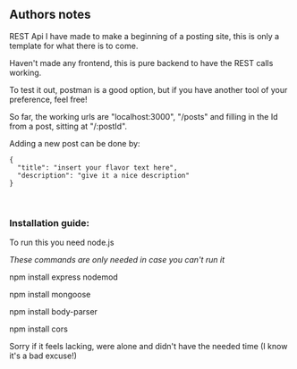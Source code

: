 ## Authors notes
REST Api I have made to make a beginning of a posting site, this is only a template for what there is to come.

Haven't made any frontend, this is pure backend to have the REST calls working.

To test it out, postman is a good option, but if you have another tool of your preference, feel free!

So far, the working urls are "localhost:3000", "/posts" and filling in the Id from a post, sitting at "/:postId".

Adding a new post can be done by:
```
{
  "title": "insert your flavor text here",
  "description": "give it a nice description"
}
```
<br>

### Installation guide:

To run this you need node.js

*These commands are only needed in case you can't run it*

npm install express nodemod

npm install mongoose

npm install body-parser

npm install cors


Sorry if it feels lacking, were alone and didn't have the needed time (I know it's a bad excuse!)
